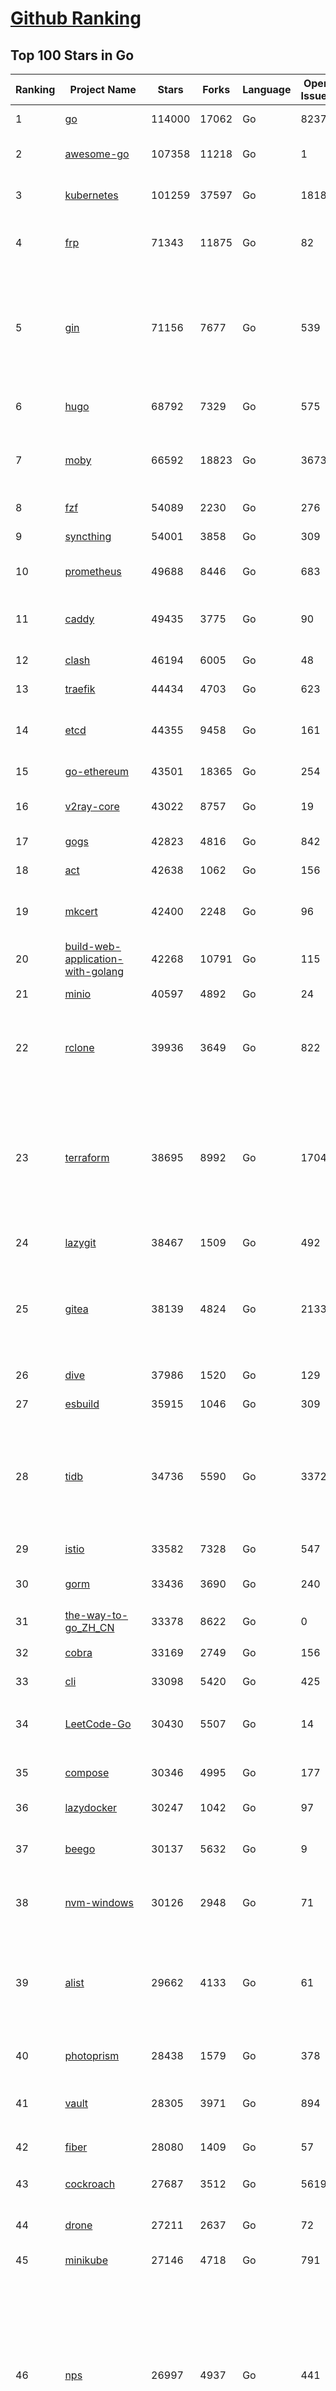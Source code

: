 [Github Ranking](../README.md)
==========

## Top 100 Stars in Go

| Ranking | Project Name | Stars | Forks | Language | Open Issues | Description | Last Commit |
| ------- | ------------ | ----- | ----- | -------- | ----------- | ----------- | ----------- |
| 1 | [go](https://github.com/golang/go) | 114000 | 17062 | Go | 8237 | The Go programming language | 2023-09-01T02:48:03Z |
| 2 | [awesome-go](https://github.com/avelino/awesome-go) | 107358 | 11218 | Go | 1 | A curated list of awesome Go frameworks, libraries and software | 2023-08-30T03:41:10Z |
| 3 | [kubernetes](https://github.com/kubernetes/kubernetes) | 101259 | 37597 | Go | 1818 | Production-Grade Container Scheduling and Management | 2023-09-01T02:44:42Z |
| 4 | [frp](https://github.com/fatedier/frp) | 71343 | 11875 | Go | 82 | A fast reverse proxy to help you expose a local server behind a NAT or firewall to the internet. | 2023-08-31T06:54:40Z |
| 5 | [gin](https://github.com/gin-gonic/gin) | 71156 | 7677 | Go | 539 | Gin is a HTTP web framework written in Go (Golang). It features a Martini-like API with much better performance -- up to 40 times faster. If you need smashing performance, get yourself some Gin. | 2023-08-29T16:26:12Z |
| 6 | [hugo](https://github.com/gohugoio/hugo) | 68792 | 7329 | Go | 575 | The world’s fastest framework for building websites. | 2023-08-31T14:17:51Z |
| 7 | [moby](https://github.com/moby/moby) | 66592 | 18823 | Go | 3673 | Moby Project - a collaborative project for the container ecosystem to assemble container-based systems | 2023-08-31T19:05:49Z |
| 8 | [fzf](https://github.com/junegunn/fzf) | 54089 | 2230 | Go | 276 | :cherry_blossom: A command-line fuzzy finder | 2023-09-01T00:03:35Z |
| 9 | [syncthing](https://github.com/syncthing/syncthing) | 54001 | 3858 | Go | 309 | Open Source Continuous File Synchronization | 2023-09-01T01:27:38Z |
| 10 | [prometheus](https://github.com/prometheus/prometheus) | 49688 | 8446 | Go | 683 | The Prometheus monitoring system and time series database. | 2023-09-01T02:03:30Z |
| 11 | [caddy](https://github.com/caddyserver/caddy) | 49435 | 3775 | Go | 90 | Fast and extensible multi-platform HTTP/1-2-3 web server with automatic HTTPS | 2023-08-31T15:39:35Z |
| 12 | [clash](https://github.com/Dreamacro/clash) | 46194 | 6005 | Go | 48 | A rule-based tunnel in Go. | 2023-08-31T12:22:27Z |
| 13 | [traefik](https://github.com/traefik/traefik) | 44434 | 4703 | Go | 623 | The Cloud Native Application Proxy | 2023-08-28T18:36:52Z |
| 14 | [etcd](https://github.com/etcd-io/etcd) | 44355 | 9458 | Go | 161 | Distributed reliable key-value store for the most critical data of a distributed system | 2023-08-31T14:00:46Z |
| 15 | [go-ethereum](https://github.com/ethereum/go-ethereum) | 43501 | 18365 | Go | 254 | Official Go implementation of the Ethereum protocol | 2023-08-31T18:37:25Z |
| 16 | [v2ray-core](https://github.com/v2ray/v2ray-core) | 43022 | 8757 | Go | 19 | A platform for building proxies to bypass network restrictions. | 2023-08-07T03:53:50Z |
| 17 | [gogs](https://github.com/gogs/gogs) | 42823 | 4816 | Go | 842 | Gogs is a painless self-hosted Git service | 2023-08-25T03:32:48Z |
| 18 | [act](https://github.com/nektos/act) | 42638 | 1062 | Go | 156 | Run your GitHub Actions locally 🚀 | 2023-09-01T02:12:31Z |
| 19 | [mkcert](https://github.com/FiloSottile/mkcert) | 42400 | 2248 | Go | 96 | A simple zero-config tool to make locally trusted development certificates with any names you'd like. | 2023-08-29T08:51:00Z |
| 20 | [build-web-application-with-golang](https://github.com/astaxie/build-web-application-with-golang) | 42268 | 10791 | Go | 115 | A golang ebook intro how to build a web with golang | 2023-09-01T02:56:13Z |
| 21 | [minio](https://github.com/minio/minio) | 40597 | 4892 | Go | 24 | High Performance Object Storage for AI | 2023-09-01T02:11:47Z |
| 22 | [rclone](https://github.com/rclone/rclone) | 39936 | 3649 | Go | 822 | "rsync for cloud storage" - Google Drive, S3, Dropbox, Backblaze B2, One Drive, Swift, Hubic, Wasabi, Google Cloud Storage, Yandex Files | 2023-08-31T22:03:44Z |
| 23 | [terraform](https://github.com/hashicorp/terraform) | 38695 | 8992 | Go | 1704 | Terraform enables you to safely and predictably create, change, and improve infrastructure. It is a source-available tool that codifies APIs into declarative configuration files that can be shared amongst team members, treated as code, edited, reviewed, and versioned. | 2023-08-31T19:44:26Z |
| 24 | [lazygit](https://github.com/jesseduffield/lazygit) | 38467 | 1509 | Go | 492 | simple terminal UI for git commands | 2023-08-31T14:13:26Z |
| 25 | [gitea](https://github.com/go-gitea/gitea) | 38139 | 4824 | Go | 2133 | Git with a cup of tea! Painless self-hosted all-in-one software development service, including Git hosting, code review, team collaboration, package registry and CI/CD | 2023-09-01T02:53:35Z |
| 26 | [dive](https://github.com/wagoodman/dive) | 37986 | 1520 | Go | 129 | A tool for exploring each layer in a docker image | 2023-08-20T15:41:23Z |
| 27 | [esbuild](https://github.com/evanw/esbuild) | 35915 | 1046 | Go | 309 | An extremely fast bundler for the web | 2023-08-28T10:08:25Z |
| 28 | [tidb](https://github.com/pingcap/tidb) | 34736 | 5590 | Go | 3372 | TiDB is an open-source, cloud-native, distributed, MySQL-Compatible database for elastic scale and real-time analytics. Try AI-powered Chat2Query free at : https://tidbcloud.com/free-trial | 2023-09-01T02:51:03Z |
| 29 | [istio](https://github.com/istio/istio) | 33582 | 7328 | Go | 547 | Connect, secure, control, and observe services. | 2023-09-01T02:35:56Z |
| 30 | [gorm](https://github.com/go-gorm/gorm) | 33436 | 3690 | Go | 240 | The fantastic ORM library for Golang, aims to be developer friendly | 2023-08-31T14:04:02Z |
| 31 | [the-way-to-go_ZH_CN](https://github.com/unknwon/the-way-to-go_ZH_CN) | 33378 | 8622 | Go | 0 | 《The Way to Go》中文译本，中文正式名《Go 入门指南》 | 2023-08-12T01:54:36Z |
| 32 | [cobra](https://github.com/spf13/cobra) | 33169 | 2749 | Go | 156 | A Commander for modern Go CLI interactions | 2023-08-31T22:33:32Z |
| 33 | [cli](https://github.com/cli/cli) | 33098 | 5420 | Go | 425 | GitHub’s official command line tool | 2023-09-01T00:22:05Z |
| 34 | [LeetCode-Go](https://github.com/halfrost/LeetCode-Go) | 30430 | 5507 | Go | 14 | ✅ Solutions to LeetCode by Go, 100% test coverage, runtime beats 100% / LeetCode 题解 | 2023-08-01T14:41:22Z |
| 35 | [compose](https://github.com/docker/compose) | 30346 | 4995 | Go | 177 | Define and run multi-container applications with Docker | 2023-08-31T21:04:06Z |
| 36 | [lazydocker](https://github.com/jesseduffield/lazydocker) | 30247 | 1042 | Go | 97 | The lazier way to manage everything docker | 2023-08-30T13:18:44Z |
| 37 | [beego](https://github.com/beego/beego) | 30137 | 5632 | Go | 9 | beego is an open-source, high-performance web framework for the Go programming language. | 2023-08-30T11:00:39Z |
| 38 | [nvm-windows](https://github.com/coreybutler/nvm-windows) | 30126 | 2948 | Go | 71 | A node.js version management utility for Windows. Ironically written in Go. | 2023-08-17T06:59:00Z |
| 39 | [alist](https://github.com/alist-org/alist) | 29662 | 4133 | Go | 61 | 🗂️A file list/WebDAV program that supports multiple storages, powered by Gin and Solidjs. / 一个支持多存储的文件列表/WebDAV程序，使用 Gin 和 Solidjs。 | 2023-08-31T23:04:47Z |
| 40 | [photoprism](https://github.com/photoprism/photoprism) | 28438 | 1579 | Go | 378 | AI-Powered Photos App for the Decentralized Web 🌈💎✨ | 2023-08-30T14:30:21Z |
| 41 | [vault](https://github.com/hashicorp/vault) | 28305 | 3971 | Go | 894 | A tool for secrets management, encryption as a service, and privileged access management | 2023-09-01T02:32:34Z |
| 42 | [fiber](https://github.com/gofiber/fiber) | 28080 | 1409 | Go | 57 | ⚡️ Express inspired web framework written in Go | 2023-08-30T10:39:57Z |
| 43 | [cockroach](https://github.com/cockroachdb/cockroach) | 27687 | 3512 | Go | 5619 | CockroachDB - the open source, cloud-native distributed SQL database. | 2023-09-01T01:56:54Z |
| 44 | [drone](https://github.com/harness/drone) | 27211 | 2637 | Go | 72 | Drone is a Container-Native, Continuous Delivery Platform | 2023-08-21T12:37:13Z |
| 45 | [minikube](https://github.com/kubernetes/minikube) | 27146 | 4718 | Go | 791 | Run Kubernetes locally | 2023-08-31T17:05:44Z |
| 46 | [nps](https://github.com/ehang-io/nps) | 26997 | 4937 | Go | 441 | 一款轻量级、高性能、功能强大的内网穿透代理服务器。支持tcp、udp、socks5、http等几乎所有流量转发，可用来访问内网网站、本地支付接口调试、ssh访问、远程桌面，内网dns解析、内网socks5代理等等……，并带有功能强大的web管理端。a lightweight, high-performance, powerful intranet penetration proxy server, with a powerful web management terminal. | 2023-07-17T03:53:54Z |
| 47 | [consul](https://github.com/hashicorp/consul) | 26853 | 4375 | Go | 1094 | Consul is a distributed, highly available, and data center aware solution to connect and configure applications across dynamic, distributed infrastructure. | 2023-08-31T22:19:32Z |
| 48 | [echo](https://github.com/labstack/echo) | 26463 | 2195 | Go | 51 | High performance, minimalist Go web framework | 2023-08-22T19:50:58Z |
| 49 | [portainer](https://github.com/portainer/portainer) | 26402 | 2234 | Go | 319 | Making Docker and Kubernetes management easy. | 2023-08-31T22:42:27Z |
| 50 | [influxdb](https://github.com/influxdata/influxdb) | 26051 | 3421 | Go | 1744 | Scalable datastore for metrics, events, and real-time analytics | 2023-08-20T02:18:22Z |
| 51 | [helm](https://github.com/helm/helm) | 24867 | 6852 | Go | 274 | The Kubernetes Package Manager | 2023-08-31T21:36:38Z |
| 52 | [k3s](https://github.com/k3s-io/k3s) | 24305 | 2115 | Go | 94 | Lightweight Kubernetes | 2023-08-31T19:07:43Z |
| 53 | [iris](https://github.com/kataras/iris) | 24291 | 2487 | Go | 87 | The fastest HTTP/2 Go Web Framework. New, modern and easy to learn. Fast development with Code you control. Unbeatable cost-performance ratio :rocket: | 2023-08-31T10:05:24Z |
| 54 | [viper](https://github.com/spf13/viper) | 23869 | 1960 | Go | 375 | Go configuration with fangs | 2023-08-29T17:06:48Z |
| 55 | [nsq](https://github.com/nsqio/nsq) | 23737 | 2885 | Go | 51 | A realtime distributed messaging platform | 2023-07-16T20:11:26Z |
| 56 | [v2ray-core](https://github.com/v2fly/v2ray-core) | 23684 | 3753 | Go | 44 | A platform for building proxies to bypass network restrictions. | 2023-08-31T10:01:06Z |
| 57 | [croc](https://github.com/schollz/croc) | 23434 | 999 | Go | 108 | Easily and securely send things from one computer to another :crocodile: :package: | 2023-08-30T05:15:58Z |
| 58 | [faas](https://github.com/openfaas/faas) | 23430 | 1868 | Go | 31 | OpenFaaS - Serverless Functions Made Simple | 2023-08-28T07:05:30Z |
| 59 | [ngrok](https://github.com/inconshreveable/ngrok) | 23172 | 4318 | Go | 225 | Introspected tunnels to localhost | 2023-07-09T00:44:48Z |
| 60 | [logrus](https://github.com/sirupsen/logrus) | 23167 | 2271 | Go | 4 | Structured, pluggable logging for Go. | 2023-07-21T15:53:03Z |
| 61 | [docker_practice](https://github.com/yeasy/docker_practice) | 22835 | 5587 | Go | 4 | Learn and understand Docker&Container technologies, with real DevOps practice! | 2023-08-18T04:55:29Z |
| 62 | [go-patterns](https://github.com/tmrts/go-patterns) | 22725 | 2100 | Go | 17 | Curated list of Go design patterns, recipes and idioms | 2023-04-30T11:12:57Z |
| 63 | [micro](https://github.com/zyedidia/micro) | 22580 | 1147 | Go | 700 | A modern and intuitive terminal-based text editor | 2023-08-31T23:41:51Z |
| 64 | [milvus](https://github.com/milvus-io/milvus) | 22556 | 2485 | Go | 630 | A cloud-native vector database, storage for next generation AI applications | 2023-09-01T02:58:13Z |
| 65 | [k9s](https://github.com/derailed/k9s) | 22069 | 1416 | Go | 425 | 🐶 Kubernetes CLI To Manage Your Clusters In Style! | 2023-08-30T18:23:56Z |
| 66 | [dapr](https://github.com/dapr/dapr) | 21798 | 1706 | Go | 371 | Dapr is a portable, event-driven, runtime for building distributed applications across cloud and edge. | 2023-08-31T18:59:15Z |
| 67 | [vegeta](https://github.com/tsenart/vegeta) | 21774 | 1325 | Go | 52 | HTTP load testing tool and library. It's over 9000! | 2023-08-31T07:10:37Z |
| 68 | [rancher](https://github.com/rancher/rancher) | 21487 | 2871 | Go | 2512 | Complete container management platform | 2023-09-01T02:03:59Z |
| 69 | [k6](https://github.com/grafana/k6) | 21364 | 1120 | Go | 438 | A modern load testing tool, using Go and JavaScript - https://k6.io | 2023-08-31T10:28:06Z |
| 70 | [fyne](https://github.com/fyne-io/fyne) | 21202 | 1203 | Go | 545 | Cross platform GUI toolkit in Go inspired by Material Design | 2023-08-31T12:04:00Z |
| 71 | [restic](https://github.com/restic/restic) | 21072 | 1346 | Go | 388 | Fast, secure, efficient backup program | 2023-09-01T01:45:04Z |
| 72 | [delve](https://github.com/go-delve/delve) | 20961 | 2093 | Go | 92 | Delve is a debugger for the Go programming language. | 2023-08-31T13:47:43Z |
| 73 | [harbor](https://github.com/goharbor/harbor) | 20740 | 4440 | Go | 556 | An open source trusted cloud native registry project that stores, signs, and scans content. | 2023-09-01T02:54:27Z |
| 74 | [filebrowser](https://github.com/filebrowser/filebrowser) | 20665 | 2463 | Go | 92 | 📂 Web File Browser | 2023-08-31T19:17:30Z |
| 75 | [cli](https://github.com/urfave/cli) | 20644 | 1697 | Go | 37 | A simple, fast, and fun package for building command line apps in Go | 2023-08-21T23:21:03Z |
| 76 | [colly](https://github.com/gocolly/colly) | 20617 | 1639 | Go | 141 | Elegant Scraper and Crawler Framework for Golang | 2023-08-22T17:11:42Z |
| 77 | [testify](https://github.com/stretchr/testify) | 20470 | 1490 | Go | 259 | A toolkit with common assertions and mocks that plays nicely with the standard library | 2023-08-31T02:33:08Z |
| 78 | [fasthttp](https://github.com/valyala/fasthttp) | 20060 | 1670 | Go | 71 | Fast HTTP package for Go. Tuned for high performance. Zero memory allocations in hot paths. Up to 10x faster than net/http | 2023-08-30T12:13:49Z |
| 79 | [loki](https://github.com/grafana/loki) | 19908 | 2892 | Go | 1011 | Like Prometheus, but for logs. | 2023-08-31T23:17:58Z |
| 80 | [websocket](https://github.com/gorilla/websocket) | 19725 | 3388 | Go | 30 | Package gorilla/websocket is a fast, well-tested and widely used WebSocket implementation for Go. | 2023-08-29T22:10:22Z |
| 81 | [zap](https://github.com/uber-go/zap) | 19599 | 1392 | Go | 99 | Blazing fast, structured, leveled logging in Go. | 2023-09-01T00:02:55Z |
| 82 | [bubbletea](https://github.com/charmbracelet/bubbletea) | 19579 | 616 | Go | 45 | A powerful little TUI framework 🏗 | 2023-08-28T14:07:20Z |
| 83 | [dgraph](https://github.com/dgraph-io/dgraph) | 19559 | 1484 | Go | 204 | The high-performance database for modern applications | 2023-08-31T19:17:03Z |
| 84 | [mux](https://github.com/gorilla/mux) | 19049 | 1801 | Go | 10 | Package gorilla/mux is a powerful HTTP router and URL matcher for building Go web servers with 🦍 | 2023-08-25T01:12:58Z |
| 85 | [podman](https://github.com/containers/podman) | 18931 | 2043 | Go | 424 | Podman: A tool for managing OCI containers and pods. | 2023-09-01T02:19:32Z |
| 86 | [Cloudreve](https://github.com/cloudreve/Cloudreve) | 18814 | 3117 | Go | 204 | 🌩支持多家云存储的云盘系统 (Self-hosted file management and sharing system, supports multiple storage providers) | 2023-08-14T17:29:51Z |
| 87 | [grpc-go](https://github.com/grpc/grpc-go) | 18681 | 4093 | Go | 127 | The Go language implementation of gRPC. HTTP/2 based RPC | 2023-08-31T23:10:54Z |
| 88 | [trivy](https://github.com/aquasecurity/trivy) | 18457 | 1842 | Go | 130 | Find vulnerabilities, misconfigurations, secrets, SBOM in containers, Kubernetes, code repositories, clouds and more | 2023-08-31T21:45:37Z |
| 89 | [AdGuardHome](https://github.com/AdguardTeam/AdGuardHome) | 18351 | 1529 | Go | 870 | Network-wide ads & trackers blocking DNS server | 2023-08-31T16:01:58Z |
| 90 | [jaeger](https://github.com/jaegertracing/jaeger) | 18187 | 2226 | Go | 330 | CNCF Jaeger, a Distributed Tracing Platform | 2023-08-30T04:41:54Z |
| 91 | [seaweedfs](https://github.com/seaweedfs/seaweedfs) | 18167 | 2016 | Go | 205 | SeaweedFS is a fast distributed storage system for blobs, objects, files, and data lake, for billions of files! Blob store has O(1) disk seek, cloud tiering. Filer supports Cloud Drive, cross-DC active-active replication, Kubernetes, POSIX FUSE mount, S3 API, S3 Gateway, Hadoop, WebDAV, encryption, Erasure Coding. | 2023-08-31T13:42:08Z |
| 92 | [gin-vue-admin](https://github.com/flipped-aurora/gin-vue-admin) | 18158 | 5482 | Go | 35 | 基于vite+vue3+gin搭建的开发基础平台（支持TS,JS混用），集成jwt鉴权，权限管理，动态路由，显隐可控组件，分页封装，多点登录拦截，资源权限，上传下载，代码生成器，表单生成器,chatGPT自动查表等开发必备功能。 | 2023-09-01T02:21:10Z |
| 93 | [memos](https://github.com/usememos/memos) | 18035 | 1296 | Go | 200 | A privacy-first, lightweight note-taking service. Easily capture and share your great thoughts. | 2023-08-28T01:25:19Z |
| 94 | [gotty](https://github.com/yudai/gotty) | 17988 | 1369 | Go | 103 | Share your terminal as a web application | 2023-03-24T15:55:33Z |
| 95 | [go-redis](https://github.com/redis/go-redis) | 17936 | 2161 | Go | 187 | Redis Go client | 2023-08-30T06:32:36Z |
| 96 | [goreplay](https://github.com/buger/goreplay) | 17761 | 1800 | Go | 273 | GoReplay is an open-source tool for capturing and replaying live HTTP traffic into a test environment in order to continuously test your system with real data. It can be used to increase confidence in code deployments, configuration changes and infrastructure changes. | 2023-08-07T13:47:16Z |
| 97 | [learngo](https://github.com/inancgumus/learngo) | 17627 | 2380 | Go | 4 | ❤️ 1000+ Hand-Crafted Go Examples, Exercises, and Quizzes. 🚀 Learn Go by fixing 1000+ tiny programs. | 2023-06-09T11:03:13Z |
| 98 | [pulumi](https://github.com/pulumi/pulumi) | 17234 | 949 | Go | 1748 | Pulumi - Infrastructure as Code in any programming language. Build infrastructure intuitively on any cloud using familiar languages 🚀 | 2023-09-01T02:52:27Z |
| 99 | [slim](https://github.com/slimtoolkit/slim) | 17150 | 649 | Go | 154 | Slim(toolkit): Don't change anything in your container image and minify it by up to 30x (and for compiled languages even more) making it secure too! (free and open source) | 2023-09-01T00:47:41Z |
| 100 | [websocketd](https://github.com/joewalnes/websocketd) | 16927 | 1018 | Go | 44 | Turn any program that uses STDIN/STDOUT into a WebSocket server. Like inetd, but for WebSockets.  | 2023-07-13T18:18:59Z |

